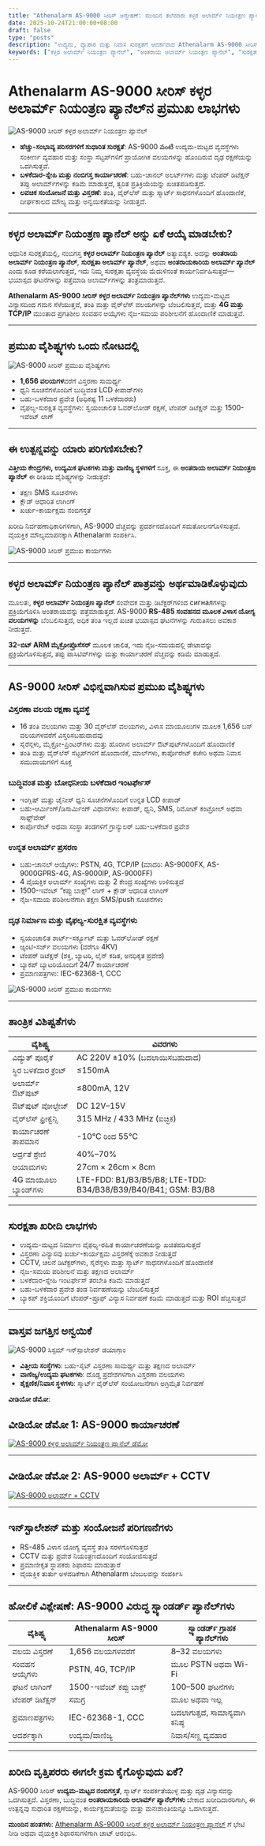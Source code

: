 ```yaml
---
title: "Athenalarm AS-9000 ಸೀರಿಸ್ ಅನ್ವೇಷಣೆ: ಮುಂದಿನ ತಲೆಮಾರು ಕಳ್ಳರ ಅಲಾರ್ಮ್ ನಿಯಂತ್ರಣ ಪ್ಯಾನೆಲ್‌ಗಳು"
date: 2025-10-24T21:00:00+08:00
draft: false
type: "posts"
description: "ಉದ್ಯಮ, ವ್ಯಾಪಾರ ಮತ್ತು ನಿವಾಸ ಸುರಕ್ಷತೆಗೆ ಆದರ್ಶವಾದ Athenalarm AS-9000 ಸೀರಿಸ್ ಕಳ್ಳರ ಅಲಾರ್ಮ್ ನಿಯಂತ್ರಣ ಪ್ಯಾನೆಲ್‌ಗಾಗಿ ಸಮಗ್ರ ಮಾರ್ಗದರ್ಶಿ. ಮುಖ್ಯ ವೈಶಿಷ್ಟ್ಯಗಳು, ಲಾಭಗಳು ಮತ್ತು ಖರೀದಿ ಪ್ರಯೋಜನಗಳನ್ನು ತಿಳಿಯಿರಿ."
keywords: ["ಕಳ್ಳರ ಅಲಾರ್ಮ್ ನಿಯಂತ್ರಣ ಪ್ಯಾನೆಲ್", "ಅಂತರಾಯ ಅಲಾರ್ಮ್ ನಿಯಂತ್ರಣ ಪ್ಯಾನೆಲ್", "ಸುರಕ್ಷತಾ ಅಲಾರ್ಮ್ ಪ್ಯಾನೆಲ್", "ಅಂತರಾಯಕಾರಿಯ ಅಲಾರ್ಮ್ ಪ್ಯಾನೆಲ್"]
---
```


# Athenalarm AS-9000 ಸೀರಿಸ್ ಕಳ್ಳರ ಅಲಾರ್ಮ್ ನಿಯಂತ್ರಣ ಪ್ಯಾನೆಲ್‌ನ ಪ್ರಮುಖ ಲಾಭಗಳು

![AS-9000 ಸೀರಿಸ್ ಕಳ್ಳರ ಅಲಾರ್ಮ್ ನಿಯಂತ್ರಣ ಪ್ಯಾನೆಲ್](https://athenalarm.com/wp-content/uploads/2022/02/Athenalarm-alarm-control-panel.jpg)

- **ಹೆಚ್ಚು-ಸಂಭಾವ್ಯ ಪರಿಸರಗಳಿಗೆ ಸುಧಾರಿತ ಸುರಕ್ಷತೆ**: AS-9000 వంటి ಉದ್ಯಮ-ಮಟ್ಟದ ವ್ಯವಸ್ಥೆಗಳು ಸಂಕೀರ್ಣ ವ್ಯವಹಾರ ಮತ್ತು ಸಂಸ್ಥಾ ಸೆಟ್ಟಪ್‌ಗಳಿಗೆ ಪ್ರಾಯೋಗಿಕ ವಲಯಗಳನ್ನು ಹೊಂದಿರುವ ದೃಢ ರಕ್ಷಣೆಯನ್ನು ಒದಗಿಸುತ್ತವೆ.  
- **ಬಳಕೆದಾರ-ಸ್ನೇಹಿ ಮತ್ತು ನಂಬಿಗಸ್ತ ಕಾರ್ಯಾಚರಣೆ**: ಬಹು-ಚಾನಲ್ ಅಲರ್ಟ್‌ಗಳು ಮತ್ತು ಟೆಂಪರ್ ಡಿಟೆಕ್ಷನ್ ತಪ್ಪು ಅಲಾರ್ಮ್‌ಗಳನ್ನು ಕಡಿಮೆ ಮಾಡುತ್ತದೆ, ತ್ವರಿತ ಪ್ರತಿಕ್ರಿಯೆಯನ್ನು ಖಚಿತಪಡಿಸುತ್ತದೆ.  
- **ಲವಚಿಕ ಸಂಯೋಜನೆ ಮತ್ತು ವಿಸ್ತರಣೆ**: ತಂತಿ, ವೈರ್‌ಲೆಸ್ ಮತ್ತು ಸ್ಮಾರ್ಟ್ ಸಾಧನಗಳೊಂದಿಗೆ ಹೊಂದಾಣಿಕೆ, ದೀರ್ಘಕಾಲದ ಮೌಲ್ಯ ಮತ್ತು ಅನ್ವಯಿಕತೆಯನ್ನು ನೀಡುತ್ತದೆ.  

---

## ಕಳ್ಳರ ಅಲಾರ್ಮ್ ನಿಯಂತ್ರಣ ಪ್ಯಾನೆಲ್ ಅನ್ನು ಏಕೆ ಆಯ್ಕೆ ಮಾಡಬೇಕು?

ಆಧುನಿಕ ಸುರಕ್ಷತೆಯಲ್ಲಿ, ನಂಬಿಗಸ್ತ **ಕಳ್ಳರ ಅಲಾರ್ಮ್ ನಿಯಂತ್ರಣ ಪ್ಯಾನೆಲ್** ಅತ್ಯಾವಶ್ಯಕ. ಅದನ್ನು **ಅಂತರಾಯ ಅಲಾರ್ಮ್ ನಿಯಂತ್ರಣ ಪ್ಯಾನೆಲ್**, **ಸುರಕ್ಷತಾ ಅಲಾರ್ಮ್ ಪ್ಯಾನೆಲ್**, ಅಥವಾ **ಅಂತರಾಯಕಾರಿಯ ಅಲಾರ್ಮ್ ಪ್ಯಾನೆಲ್** ಎಂದು ಕೂಡ ಕರೆಯಲಾಗುತ್ತದೆ, ಇದು ನಿಮ್ಮ ಸುರಕ್ಷತಾ ವ್ಯವಸ್ಥೆಯ ಮೆದುಳಿನಂತೆ ಕಾರ್ಯನಿರ್ವಹಿಸುತ್ತದೆ—ಭಯಾಸ್ಪದ ಘಟನೆಗಳನ್ನು ಪತ್ತೆಮಾಡಿ ಅಲಾರ್ಮ್‌ಗಳನ್ನು ತಂತ್ರಮಾಡುತ್ತದೆ.  

**Athenalarm AS-9000 ಸೀರಿಸ್ ಕಳ್ಳರ ಅಲಾರ್ಮ್ ನಿಯಂತ್ರಣ ಪ್ಯಾನೆಲ್‌ಗಳು** ಉದ್ಯಮ-ಮಟ್ಟದ ವಿನ್ಯಾಸದಿಂದ ಗಮನ ಸೆಳೆಯುತ್ತವೆ, ತಂತಿ ಮತ್ತು ವೈರ್‌ಲೆಸ್ ವಲಯಗಳನ್ನು ಬೆಂಬಲಿಸುತ್ತವೆ, ಮತ್ತು **4G ಮತ್ತು TCP/IP** ಮುಂತಾದ ಪ್ರಗತಿಶೀಲ ಸಂವಹನ ಆಯ್ಕೆಗಳು ನೈಜ-ಸಮಯ ಪರಿಶೀಲನೆಗೆ ಹೊಂದಾಣಿಕೆ ಮಾಡುತ್ತವೆ.

---

## ಪ್ರಮುಖ ವೈಶಿಷ್ಟ್ಯಗಳು ಒಂದು ನೋಟದಲ್ಲಿ

![AS-9000 ಸೀರಿಸ್ ಪ್ರಮುಖ ವೈಶಿಷ್ಟ್ಯಗಳು](https://athenalarm.com/wp-content/uploads/2025/10/Athenalarm-alarm-control-panel-1.jpg)

- **1,656 ವಲಯಗಳ**ವರೆಗೆ ವಿಸ್ತರಣಾ ಸಾಮರ್ಥ್ಯ  
- ಧ್ವನಿ ಸೂಚನೆಗಳೊಂದಿಗೆ ಬುದ್ಧಿವಂತ LCD ಕೀಪಾಡ್‌ಗಳು  
- ಬಹು-ಬಳಕೆದಾರ ಪ್ರವೇಶ (ಅಧಿಕಷ್ಟ 11 ಬಳಕೆದಾರರು)  
- ವೈಫಲ್ಯ-ಸುರಕ್ಷಿತ ವ್ಯವಸ್ಥೆಗಳು: ಸ್ವಯಂಚಾಲಿತ ಓವರ್‌ಲೋಡ್ ರಕ್ಷಣೆ, ಟೆಂಪರ್ ಡಿಟೆಕ್ಷನ್ ಮತ್ತು 1500-ಇವೆಂಟ್ ಲಾಗ್  

---

## ಈ ಉತ್ಪನ್ನವನ್ನು ಯಾರು ಪರಿಗಣಿಸಬೇಕು?

**ವಿತ್ತೀಯ ಕೇಂದ್ರಗಳು, ಉದ್ಯಮಿಕ ಘಟಕಗಳು ಮತ್ತು ವಾಣಿಜ್ಯ ಸ್ಥಳಗಳಿಗೆ** ಸೂಕ್ತ, ಈ **ಅಂತರಾಯ ಅಲಾರ್ಮ್ ನಿಯಂತ್ರಣ ಪ್ಯಾನೆಲ್** ಈ ರೀತಿಯ ವೈಶಿಷ್ಟ್ಯಗಳನ್ನು ನೀಡುತ್ತದೆ:  
- ತಕ್ಷಣ SMS ಸೂಚನೆಗಳು  
- ಕ್ಲೌಡ್ ಆಧಾರಿತ ಲಾಗಿಂಗ್  
- ಖರ್ಚು-ಕಾರ್ಯಕ್ಷಮ ನಂಬಿಗಸ್ತತೆ  

ಖರೀದಿ ನಿರ್ವಹಣಾಧಿಕಾರಿಗಳಿಗಾಗಿ, AS-9000 ವೆಚ್ಚವನ್ನು ಪ್ರದರ್ಶನದೊಂದಿಗೆ ಸಮತೋಲನಗೊಳಿಸುತ್ತದೆ. ವೈಯಕ್ತಿಕ ಮೌಲ್ಯಮಾಪನಕ್ಕಾಗಿ Athenalarm ಸಂಪರ್ಕಿಸಿ.

![AS-9000 ಸೀರಿಸ್ ಪ್ರಮುಖ ಕಾರ್ಯಗಳು](https://athenalarm.com/wp-content/uploads/2025/10/Athenalarm-alarm-control-panel-2-scaled.jpg)

---

## ಕಳ್ಳರ ಅಲಾರ್ಮ್ ನಿಯಂತ್ರಣ ಪ್ಯಾನೆಲ್ ಪಾತ್ರವನ್ನು ಅರ್ಥಮಾಡಿಕೊಳ್ಳುವುದು

ಮೂಲತಃ, **ಕಳ್ಳರ ಅಲಾರ್ಮ್ ನಿಯಂತ್ರಣ ಪ್ಯಾನೆಲ್** ಸಂವೇದಕ ಮತ್ತು ಡಿಟೆಕ್ಟರ್‌ಗಳಿಂದ сигналಗಳನ್ನು ಪ್ರಕ್ರಿಯೆಗೊಳಿಸಿ ಅಂತರಾಯವನ್ನು ಪತ್ತೆಮಾಡುತ್ತದೆ. AS-9000 **RS-485 ಸಂವಹನದ ಮೂಲಕ ವಿಳಾಸ ಯೋಗ್ಯ ವಲಯಗಳನ್ನು** ಬೆಂಬಲಿಸುತ್ತದೆ, ಅಧಿಕ ತಂತಿ ಇಲ್ಲದೆ ಖಚಿತ ಭಯಾಸ್ಪದ ಘಟನೆಗಳನ್ನು ಗುರುತಿಸಲು ಅವಕಾಶ ನೀಡುತ್ತದೆ.  

**32-ಬಿಟ್ ARM ಮೈಕ್ರೋಪ್ರೊಸೆಸರ್** ಮೂಲಕ ಚಾಲಿತ, ಇದು ನೈಜ-ಸಮಯದಲ್ಲಿ ಡೇಟಾವನ್ನು ಪ್ರಕ್ರಿಯೆಗೊಳಿಸುತ್ತದೆ, ತಪ್ಪು ಪಾಸಿಟಿವ್‌ಗಳನ್ನು ಮತ್ತು ಕಾರ್ಯಾಚರಣೆ ವೆಚ್ಚವನ್ನು ಕಡಿಮೆ ಮಾಡುತ್ತದೆ.

---

## AS-9000 ಸೀರಿಸ್ ವಿಭಿನ್ನವಾಗಿಸುವ ಪ್ರಮುಖ ವೈಶಿಷ್ಟ್ಯಗಳು

### ವಿಸ್ತರಣಾ ವಲಯ ರಕ್ಷಣಾ ವ್ಯವಸ್ಥೆ
- 16 ತಂತಿ ವಲಯಗಳು ಮತ್ತು 30 ವೈರ್‌ಲೆಸ್ ವಲಯಗಳು, ವಿಳಾಸ ಮಾಯೂಲುಗಳ ಮೂಲಕ 1,656 ಬಸ್ ವಲಯಗಳವರೆಗೆ ವಿಸ್ತರಿಸಬಹುದಾದವು  
- ಸೈರೆನ್ಗಳು, ಮೈಕ್ರೋ-ಪ್ರಿಂಟರ್‌ಗಳು ಮತ್ತು ಹೊರಗಿನ ಅಲಾರ್ಮ್ ಔಟ್‌ಪುಟ್‌ಗಳೊಂದಿಗೆ ಹೊಂದಾಣಿಕೆ  
- ತಂತಿ ಮತ್ತು ವೈರ್‌ಲೆಸ್ ಸೆಟ್ಟಪ್‌ಗಳಿಗೆ ಹೊಂದಾಣಿಕೆ, ಮಾಲ್‌ಗಳು, ಕಾರ್ಪೊರೇಟ್ ಕಚೇರಿ ಅಥವಾ ನಿವಾಸ ಸಮುದಾಯಗಳಿಗೆ ಸೂಕ್ತ  

### ಬುದ್ಧಿವಂತ ಮತ್ತು ಬೋಧನೀಯ ಬಳಕೆದಾರ ಇಂಟರ್ಫೇಸ್
- ಇಂಗ್ಲಿಷ್ ಮತ್ತು ಚೈನೀಸ್ ಧ್ವನಿ ಸೂಚನೆಗಳೊಂದಿಗೆ ಉನ್ನತ LCD ಕೀಪಾಡ್  
- ಬಹು-ಆರ್ಮಿಂಗ್/ಡಿಸಾರ್ಮಿಂಗ್ ವಿಧಾನಗಳು: ಕೀಪಾಡ್, ಧ್ವನಿ, SMS, ರಿಮೋಟ್ ಕಂಟ್ರೋಲ್ ಅಥವಾ ಸಾಫ್ಟ್‌ವೇರ್  
- ಕಾರ್ಪೊರೇಟ್ ಅಥವಾ ಸಂಸ್ಥಾ ತಂಡಗಳಿಗೆ ಗ್ರಾನ್ಯುಲರ್ ಬಹು-ಬಳಕೆದಾರ ಪ್ರವೇಶ  

### ಉನ್ನತ ಅಲಾರ್ಮ್ ಪ್ರಸರಣ
- ಬಹು-ಚಾನಲ್ ಆಯ್ಕೆಗಳು: PSTN, 4G, TCP/IP (ಮಾದರಿ: AS-9000FX, AS-9000GPRS-4G, AS-9000IP, AS-9000FF)  
- 4 ವೈಯಕ್ತಿಕ ಅಲಾರ್ಮ್ ಸಂಖ್ಯೆಗಳು ಮತ್ತು 2 ಕೇಂದ್ರ ಸಂಖ್ಯೆಗಳು ಉಳಿಸುತ್ತದೆ  
- 1500-ಇವೆಂಟ್ “ಕಪ್ಪು ಬಾಕ್ಸ್” ಲಾಗ್ + ಕ್ಲೌಡ್ ಆಧಾರಿತ ಲಾಗಿಂಗ್  
- ನೈಜ-ಸಮಯ ಪರಿಶೀಲನೆಗಾಗಿ ತಕ್ಷಣ SMS/push ಸೂಚನೆಗಳು  

### ದೃಢ ನಿರ್ಮಾಣ ಮತ್ತು ವೈಫಲ್ಯ-ಸುರಕ್ಷಿತ ವ್ಯವಸ್ಥೆಗಳು
- ಸ್ವಯಂಚಾಲಿತ ಶಾರ್ಟ್-ಸರ್ಕ್ಯೂಟ್ ಮತ್ತು ಓವರ್‌ಲೋಡ್ ರಕ್ಷಣೆ  
- ಆ್ಯಂಟಿ-ಸರ್ಜ್ ವಲಯಗಳು (ವರೆಗೂ 4KV)  
- ಟೆಂಪರ್ ಡಿಟೆಕ್ಷನ್ (ಶಕ್ತಿ, ಬ್ಯಾಟರಿ, ಲೈನ್ ಕಡಿತ, ಅನಧಿಕೃತ ಪ್ರವೇಶ)  
- ಬ್ಯಾಕಪ್ ಬ್ಯಾಟರಿಯೊಂದಿಗೆ 24/7 ಕಾರ್ಯಾಚರಣೆ  
- ಪ್ರಮಾಣಪತ್ರಗಳು: IEC-62368-1, CCC  

![AS-9000 ಸೀರಿಸ್ ಪ್ರಮುಖ ಕಾರ್ಯಗಳು](https://athenalarm.com/wp-content/uploads/2025/10/Athenalarm-alarm-control-panel-3.jpg)

---

## ತಾಂತ್ರಿಕ ವಿಶಿಷ್ಟತೆಗಳು

| ವೈಶಿಷ್ಟ್ಯ | ವಿವರಗಳು |
|-----------|---------|
| ವಿದ್ಯುತ್ ಪೂರೈಕೆ | AC 220V ±10% (ಬದಲಾಯಿಸಬಹುದಾದ) |
| ಸ್ಥಿರ ಬಳಕೆದಾರ ಕ್ರೆಂಟ್ | ≤150mA |
| ಅಲಾರ್ಮ್ ಔಟ್‌ಪುಟ್ | ≤800mA, 12V |
| ಔಟ್‌ಪುಟ್ ವೋಲ್ಟೇಜ್ | DC 12V–15V |
| ವೈರ್‌ಲೆಸ್ ಫ್ರೀಕ್ವೆನ್ಸಿ | 315 MHz / 433 MHz (ಐಚ್ಛಿಕ) |
| ಕಾರ್ಯಾಚರಣೆ ತಾಪಮಾನ | -10°C ರಿಂದ 55°C |
| ಆರ್ದ್ರತೆ ಶ್ರೇಣಿ | 40%–70% |
| ಆಯಾಮಗಳು | 27cm × 26cm × 8cm |
| 4G ಮಾಯೂಲು ಬ್ಯಾಂಡ್‌ಗಳು | LTE-FDD: B1/B3/B5/B8; LTE-TDD: B34/B38/B39/B40/B41; GSM: B3/B8 |

---

## ಸುರಕ್ಷತಾ ಖರೀದಿ ಲಾಭಗಳು

- ಉದ್ಯಮ-ಮಟ್ಟದ ನಿರ್ಮಾಣ ವೈಫಲ್ಯ-ರಹಿತ ಕಾರ್ಯಾಚರಣೆಯನ್ನು ಖಚಿತಪಡಿಸುತ್ತದೆ  
- ವಿಸ್ತರಣಾ ವಿನ್ಯಾಸವು ಖರ್ಚು-ಕಾರ್ಯಕ್ಷಮ ವಿಸ್ತರಣೆಕ್ಕೆ ಅವಕಾಶ ನೀಡುತ್ತದೆ  
- CCTV, ಚಲನೆ ಡಿಟೆಕ್ಟರ್‌ಗಳು, ಸೈರೆನ್ಗಳು ಮತ್ತು ಸ್ಮಾರ್ಟ್ ಸಾಧನಗಳೊಂದಿಗೆ ಹೊಂದಾಣಿಕೆ  
- ನೈಜ-ಸಮಯ ಪರಿಶೀಲನೆ ಮತ್ತು ತಕ್ಷಣದ ಅಲಾರ್ಮ್  
- ಬಳಕೆದಾರ-ಸ್ನೇಹಿ ಇಂಟರ್ಫೇಸ್ ತರಬೇತಿ ಕಡಿಮೆ ಮಾಡುತ್ತದೆ  
- ಬಹು-ಬಳಕೆದಾರ ಪ್ರವೇಶ ತಂಡ ನಿರ್ವಹಣೆಯನ್ನು ಬೆಂಬಲಿಸುತ್ತದೆ  
- ಬ್ಯಾಕಪ್ ಶಕ್ತಿಯೊಂದಿಗೆ ಟೆಂಪರ್-ಪ್ರೂಫ್ ವಿನ್ಯಾಸ ನಿರ್ವಹಣೆ ಕಡಿಮೆ ಮಾಡುತ್ತದೆ ಮತ್ತು ROI ಹೆಚ್ಚಿಸುತ್ತದೆ  

---

## ವಾಸ್ತವ ಜಗತ್ತಿನ ಅನ್ವಯಿಕೆ

![AS-9000 ಸಿಸ್ಟಮ್ ಇನ್‌ಸ್ಟಾಲೇಶನ್ ಡಯಾಗ್ರಾಂ](https://athenalarm.com/wp-content/uploads/2023/11/Large-scale-Bus-wire-Network-Alarm-System-Application-Architecture-Diagram.jpg)

- **ವಿತ್ತೀಯ ಸಂಸ್ಥೆಗಳು**: ಬಹು-ಸೈಟ್ ವಿಸ್ತರಣಾ ಸಾಮರ್ಥ್ಯ ಮತ್ತು ತಕ್ಷಣದ ಅಲಾರ್ಮ್  
- **ವಾಣಿಜ್ಯ/ಉದ್ಯಮ ಘಟಕಗಳು**: ದೊಡ್ಡ ಪ್ರದೇಶಗಳಿಗಾಗಿ ವಿಸ್ತರಣಾ ವಲಯಗಳು  
- **ಶೈಕ್ಷಣಿಕ/ನಿವಾಸ ಸ್ಥಳಗಳು**: ಸ್ಮಾರ್ಟ್ ವೈರ್‌ಲೆಸ್ ಸಂಯೋಜನೆಗಾಗಿ ಅಗ್ರಿಮೈತ ನಿರ್ವಹಣೆ  

**ವೀಡಿಯೋ ಡೆಮೋ**:

## ವೀಡಿಯೋ ಡೆಮೋ 1: AS-9000 ಕಾರ್ಯಾಚರಣೆ
[![AS-9000 ಕಳ್ಳರ ಅಲಾರ್ಮ್ ನಿಯಂತ್ರಣ ಪ್ಯಾನೆಲ್ ಡೆಮೋ](https://img.youtube.com/vi/OG99LU33DYs/0.jpg)](https://www.youtube.com/watch?v=OG99LU33DYs)

---

## ವೀಡಿಯೋ ಡೆಮೋ 2: AS-9000 ಅಲಾರ್ಮ್ + CCTV
[![AS-9000 ಅಲಾರ್ಮ್ + CCTV](https://img.youtube.com/vi/FouMQpGDZNk/0.jpg)](https://www.youtube.com/shorts/FouMQpGDZNk)

---

## ಇನ್‌ಸ್ಟಾಲೇಶನ್ ಮತ್ತು ಸಂಯೋಜನೆ ಪರಿಗಣನೆಗಳು

- RS-485 ವಿಳಾಸ ಯೋಗ್ಯ ವ್ಯವಸ್ಥೆ ತಂತಿ ಸರಳಗೊಳಿಸುತ್ತದೆ  
- CCTV ಮತ್ತು ಪ್ರವೇಶ ನಿಯಂತ್ರಣದೊಂದಿಗೆ ಸಂಯೋಜಿಸುತ್ತದೆ  
- ಪ್ರಮಾಣೀಕೃತ ಸ್ಥಾಪಕರು ಶಿಫಾರಸು ಮಾಡುತ್ತಾರೆ  
- ವೈಯಕ್ತಿಕ ತುರ್ತು ಅಳವಡಿಕೆಗಾಗಿ Athenalarm ಬೆಂಬಲವನ್ನು ಸಂಪರ್ಕಿಸಿ  

---

## ಹೋಲಿಕೆ ವಿಶ್ಲೇಷಣೆ: AS-9000 ವಿರುದ್ಧ ಸ್ಟ್ಯಾಂಡರ್ಡ್ ಪ್ಯಾನೆಲ್‌ಗಳು

| ವೈಶಿಷ್ಟ್ಯ | Athenalarm AS-9000 ಸೀರಿಸ್ | ಸ್ಟ್ಯಾಂಡರ್ಡ್ ಗ್ರಾಹಕ ಪ್ಯಾನೆಲ್‌ಗಳು |
|-----------|--------------------------|------------------------|
| ವಲಯ ವಿಸ್ತರಣೆ | 1,656 ವಲಯಗಳವರೆಗೆ | 8–32 ವಲಯಗಳು |
| ಸಂವಹನ ಆಯ್ಕೆಗಳು | PSTN, 4G, TCP/IP | ಮೂಲ PSTN ಅಥವಾ Wi-Fi |
| ಘಟನೆ ಲಾಗಿಂಗ್ | 1500-ಇವೆಂಟ್ ಕಪ್ಪು ಬಾಕ್ಸ್ | 100–500 ಘಟನೆಗಳು |
| ಟೆಂಪರ್ ಡಿಟೆಕ್ಷನ್ | ಸಮಗ್ರ | ಮೂಲ ಅಥವಾ ಇಲ್ಲ |
| ಪ್ರಮಾಣಪತ್ರಗಳು | IEC-62368-1, CCC | ಬದಲಾಗುತ್ತದೆ, ಸಾಮಾನ್ಯವಾಗಿ ಕನಿಷ್ಠ |
| ಆದರ್ಶಕ್ಕಾಗಿ | ಉದ್ಯಮ/ವಾಣಿಜ್ಯ | ನಿವಾಸ/ಸಣ್ಣ ವ್ಯವಹಾರ |

---

## ಖರೀದಿ ವೃತ್ತಿಪರರು ಈಗಲೇ ಕ್ರಮ ಕೈಗೊಳ್ಳುವುದು ಏಕೆ?

AS-9000 ಸೀರಿಸ್ **ಉದ್ಯಮ-ಮಟ್ಟದ ನಂಬಿಗಸ್ತತೆ**, ಸ್ಮಾರ್ಟ್ ಸಂಪರ್ಕತೆಯುಳ್ಳ ಮತ್ತು ದೃಢ ವಿನ್ಯಾಸವನ್ನು ಒದಗಿಸುತ್ತದೆ. ವಿಸ್ತರಣಾ, ಬುದ್ಧಿವಂತ **ಅಂತರಾಯಕಾರಿಯ ಅಲಾರ್ಮ್ ಪ್ಯಾನೆಲ್‌ಗಳು** ಬೇಕಾದ ಖರೀದಿದಾರರಿಗಾಗಿ, ಈ ಉತ್ಪನ್ನವು ಸುಧಾರಿತ ರಕ್ಷಣೆಯನ್ನು, ಕಾರ್ಯಕ್ಷಮತೆಯನ್ನು ಮತ್ತು ಮನಃಶಾಂತಿಯನ್ನೂ ಒದಗಿಸುತ್ತದೆ.

**ಮುಂದಿನ ಹಂತಗಳು**: [Athenalarm AS-9000 ಸೀರಿಸ್ ಕಳ್ಳರ ಅಲಾರ್ಮ್ ನಿಯಂತ್ರಣ ಪ್ಯಾನೆಲ್](https://athenalarm.com/burglar-alarm/intrusion-alarm-panel/alarm-control-panel/) ಗೆ ಭೇಟಿ ನೀಡಿ ಅಥವಾ ವೈಯಕ್ತಿಕ ಶಿಫಾರಸುಗಳಿಗಾಗಿ ಚಾಟ್ ಆರಂಭಿಸಿ.
